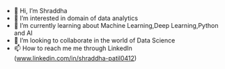 - 👋 Hi, I’m Shraddha
- 👀 I’m interested in domain of data analytics
- 🌱 I’m currently learning about Machine Learning,Deep Learning,Python and AI
- 💞️ I’m looking to collaborate in the world of Data Science
- 📫 How to reach me me through LinkedIn (www.linkedin.com/in/shraddha-patil0412)
<!---
shraddhapatil0412/shraddhapatil0412 is a ✨ special ✨ repository because its `README.md` (this file) appears on your GitHub profile.
You can click the Preview link to take a look at your changes.
--->
